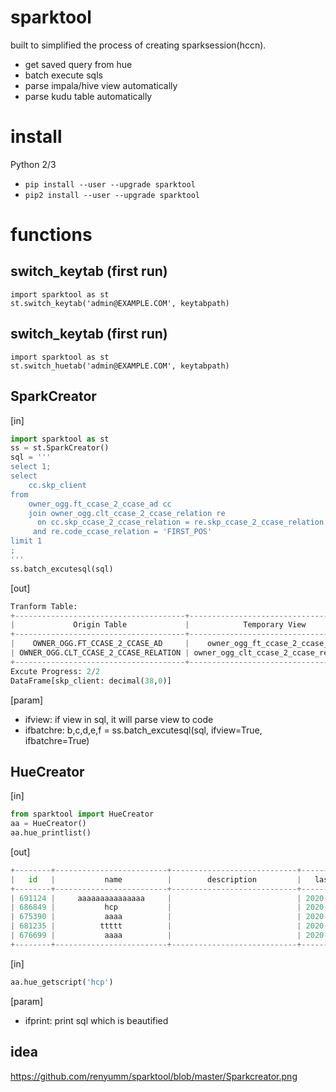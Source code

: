 sparktool
========
built to simplified the process of creating sparksession(hccn).
* get saved query from hue
* batch execute sqls
* parse impala/hive view automatically
* parse kudu table automatically


install
=======
Python 2/3 

* `pip install --user --upgrade sparktool`
* `pip2 install --user --upgrade sparktool`


functions
=======

switch_keytab (first run)
--------
```
import sparktool as st
st.switch_keytab('admin@EXAMPLE.COM', keytabpath)
```

switch_keytab (first run)
--------
```
import sparktool as st
st.switch_huetab('admin@EXAMPLE.COM', keytabpath)
```

SparkCreator
--------
[in]

```python
import sparktool as st
ss = st.SparkCreator()
sql = '''
select 1;
select
    cc.skp_client
from
    owner_ogg.ft_ccase_2_ccase_ad cc
    join owner_ogg.clt_ccase_2_ccase_relation re
      on cc.skp_ccase_2_ccase_relation = re.skp_ccase_2_ccase_relation
     and re.code_ccase_relation = 'FIRST_POS' 
limit 1
;
'''
ss.batch_excutesql(sql)
```

[out]

```python
Tranform Table:
+--------------------------------------+--------------------------------------+--------------+
|             Origin Table             |            Temporary View            | If Transform |
+--------------------------------------+--------------------------------------+--------------+
|    OWNER_OGG.FT_CCASE_2_CCASE_AD     |    owner_ogg_ft_ccase_2_ccase_ad     |     New      |
| OWNER_OGG.CLT_CCASE_2_CCASE_RELATION | owner_ogg_clt_ccase_2_ccase_relation |     New      |
+--------------------------------------+--------------------------------------+--------------+
Excute Progress: 2/2
DataFrame[skp_client: decimal(38,0)]
```

[param]
* ifview: if view in sql, it will parse view to code
* ifbatchre: b,c,d,e,f = ss.batch_excutesql(sql, ifview=True, ifbatchre=True)

HueCreator
--------
[in]
```python
from sparktool import HueCreator
aa = HueCreator()
aa.hue_printlist()
```
[out]
```python
+--------+-------------------------+----------------------------+-------------------+
|   id   |           name          |        description         |   last_modified   |
+--------+-------------------------+----------------------------+-------------------+
| 691124 |     aaaaaaaaaaaaaaa     |                            | 2020-01-17T17:41Z |
| 686849 |           hcp           |                            | 2020-01-17T10:32Z |
| 675390 |           aaaa          |                            | 2020-01-16T11:05Z |
| 681235 |          ttttt          |                            | 2020-01-15T09:41Z |
| 676699 |           aaaa          |                            | 2020-01-14T09:53Z | |
+--------+-------------------------+----------------------------+-------------------+
```

[in]
```python
aa.hue_getscript('hcp')
```
[param]
* ifprint: print sql which is beautified


idea
--------
https://github.com/renyumm/sparktool/blob/master/Sparkcreator.png